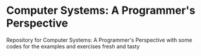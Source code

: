 # Computer Systems: A Programmer's Perspective
Repository for Computer Systems: A Programmer's Perspective with some codes for the examples and exercises fresh and tasty
